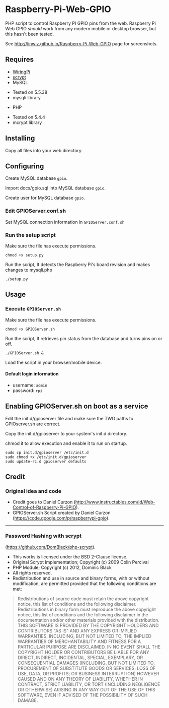 # Raspberry-Pi-Web-GPIO

PHP script to control Raspberry PI GPIO pins from the web.
Raspberry Pi Web GPIO _should_ work from any modern mobile
or desktop browser, but this hasn't been tested.

See http://linwiz.github.io/Raspberry-Pi-Web-GPIO page for screenshots.

## Requires
* [WiringPi](http://wiringpi.com)
* [scrypt](https://github.com/DomBlack/php-scrypt)
* MySQL
 + Tested on 5.5.38
 + mysqli library
* PHP
 + Tested on 5.4.4
 + mcrypt library

## Installing
Copy all files into your web directory.

## Configuring
Create MySQL database `gpio`.

Import docs/gpio.sql into MySQL database `gpio`.

Create user for MySQL database `gpio`.

### Edit GPIOServer.conf.sh
Set MySQL connection information in `GPIOServer.conf.sh`

### Run the setup script
Make sure the file has execute permissions.
```
chmod +x setup.py
```
Run the script, It detects the Raspberry Pi's board revision and makes changes to mysqli.php
```
./setup.py
```

## Usage
### Execute `GPIOServer.sh`
Make sure the file has execute permissions.
```
chmod +x GPIOServer.sh
```
Run the script, It retrieves pin status from the database and turns pins on or off.
```
./GPIOServer.sh &
```
Load the script in your browser/mobile device.

#### Default login information
* username: `admin`
* password: `rpi`

## Enabling GPIOServer.sh on boot as a service
Edit the init.d/gpioserver file and make sure the TWO paths to GPIOserver.sh are correct.

Copy the init.d/gpioserver to your system's init.d directory.

chmod it to allow execution and enable it to run on startup.
```
sudo cp init.d/gpioserver /etc/init.d
sudo chmod +x /etc/init.d/gpioserver
sudo update-rc.d gpioserver defaults
```

## Credit
### Original idea and code
 + Credit goes to Daniel Curzon (http://www.instructables.com/id/Web-Control-of-Raspberry-Pi-GPIO).
 + GPIOServer.sh Script created by Daniel Curzon (https://code.google.com/p/raspberrypi-gpio).

---

### Password Hashing with scrypt
(https://github.com/DomBlack/php-scrypt).
 * This works is licensed under the BSD 2-Clause license.
 * Original Scrypt Implementation; Copyright (c) 2009 Colin Percival
 * PHP Module; Copyright (c) 2012, Dominic Black
 * All rights reserved.
 * Redistribution and use in source and binary forms, with or without modification, are permitted provided that the following conditions are met:

> Redistributions of source code must retain the above copyright notice, this list of conditions and the following disclaimer. Redistributions in binary form must reproduce the above copyright notice, this list of conditions and the following disclaimer in the documentation and/or other materials provided with the distribution. THIS SOFTWARE IS PROVIDED BY THE COPYRIGHT HOLDERS AND CONTRIBUTORS "AS IS" AND ANY EXPRESS OR IMPLIED WARRANTIES, INCLUDING, BUT NOT LIMITED TO, THE IMPLIED WARRANTIES OF MERCHANTABILITY AND FITNESS FOR A PARTICULAR PURPOSE ARE DISCLAIMED. IN NO EVENT SHALL THE COPYRIGHT HOLDER OR CONTRIBUTORS BE LIABLE FOR ANY DIRECT, INDIRECT, INCIDENTAL, SPECIAL, EXEMPLARY, OR CONSEQUENTIAL DAMAGES (INCLUDING, BUT NOT LIMITED TO, PROCUREMENT OF SUBSTITUTE GOODS OR SERVICES; LOSS OF USE, DATA, OR PROFITS; OR BUSINESS INTERRUPTION) HOWEVER CAUSED AND ON ANY THEORY OF LIABILITY, WHETHER IN CONTRACT, STRICT LIABILITY, OR TORT (INCLUDING NEGLIGENCE OR OTHERWISE) ARISING IN ANY WAY OUT OF THE USE OF THIS SOFTWARE, EVEN IF ADVISED OF THE POSSIBILITY OF SUCH DAMAGE.

